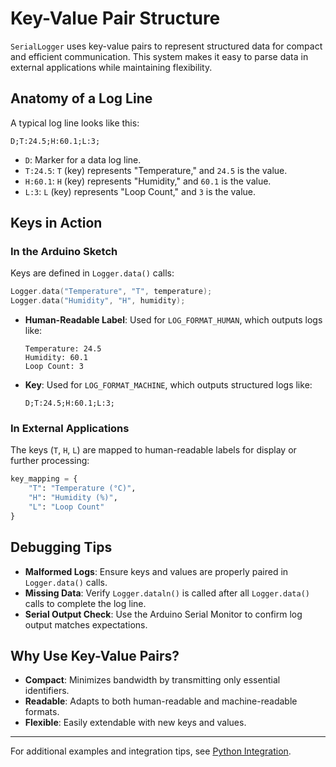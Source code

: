 # Key-Value Pair Structure

`SerialLogger` uses key-value pairs to represent structured data for compact and efficient communication. This system makes it easy to parse data in external applications while maintaining flexibility.

## Anatomy of a Log Line
A typical log line looks like this:
```
D;T:24.5;H:60.1;L:3;
```

- `D`: Marker for a data log line.
- `T:24.5`: `T` (key) represents "Temperature," and `24.5` is the value.
- `H:60.1`: `H` (key) represents "Humidity," and `60.1` is the value.
- `L:3`: `L` (key) represents "Loop Count," and `3` is the value.

## Keys in Action

### In the Arduino Sketch

Keys are defined in `Logger.data()` calls:
```cpp
Logger.data("Temperature", "T", temperature);
Logger.data("Humidity", "H", humidity);
```
- **Human-Readable Label**: Used for `LOG_FORMAT_HUMAN`, which outputs logs like:
  ```
  Temperature: 24.5
  Humidity: 60.1
  Loop Count: 3
  ```
- **Key**: Used for `LOG_FORMAT_MACHINE`, which outputs structured logs like:
  ```
  D;T:24.5;H:60.1;L:3;
  ```

### In External Applications

The keys (`T`, `H`, `L`) are mapped to human-readable labels for display or further processing:
```python
key_mapping = {
    "T": "Temperature (°C)",
    "H": "Humidity (%)",
    "L": "Loop Count"
}
```

## Debugging Tips

- **Malformed Logs**: Ensure keys and values are properly paired in `Logger.data()` calls.
- **Missing Data**: Verify `Logger.dataln()` is called after all `Logger.data()` calls to complete the log line.
- **Serial Output Check**: Use the Arduino Serial Monitor to confirm log output matches expectations.

## Why Use Key-Value Pairs?
- **Compact**: Minimizes bandwidth by transmitting only essential identifiers.
- **Readable**: Adapts to both human-readable and machine-readable formats.
- **Flexible**: Easily extendable with new keys and values.

---

For additional examples and integration tips, see [Python Integration](python-integration.md).